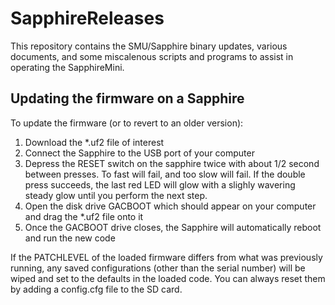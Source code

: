 # SapphireReleases
This repository contains the SMU/Sapphire binary updates, various documents, and some miscalenous scripts and programs to assist in operating the SapphireMini.
## Updating the firmware on a Sapphire
To update the firmware (or to revert to an older version):
1. Download the *.uf2 file of interest
2. Connect the Sapphire to the USB port of your computer
3. Depress the RESET switch on the sapphire twice with about 1/2 second between presses.  To fast will fail, and too slow will fail.  If the double press succeeds, the last red LED will glow with a slighly wavering steady glow until you perform the next step.
4. Open the disk drive GACBOOT which should appear on your computer and drag the *.uf2 file onto it
5. Once the GACBOOT drive closes, the Sapphire will automatically reboot and run the new code

If the PATCHLEVEL of the loaded firmware differs from what was previously running, any saved configurations (other than the serial number) will be wiped and set to the defaults in the loaded code.  You can always reset them by adding a config.cfg file to the SD card.

